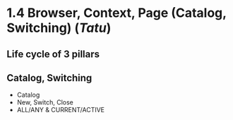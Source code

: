 # 1.4 Browser, Context, Page (Catalog, Switching) 			(*Tatu*)

## Life cycle of 3 pillars

## Catalog, Switching

- Catalog
- New, Switch, Close
- ALL/ANY & CURRENT/ACTIVE